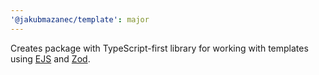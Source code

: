 ```yaml
---
'@jakubmazanec/template': major
---
```


Creates package with TypeScript-first library for working with templates using
[EJS](https://github.com/mde/ejs) and [Zod](https://github.com/colinhacks/zod).
